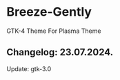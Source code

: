 # Breeze-Gently
GTK-4 Theme For Plasma Theme

Changelog: 23.07.2024.
----------------------

Update: gtk-3.0
